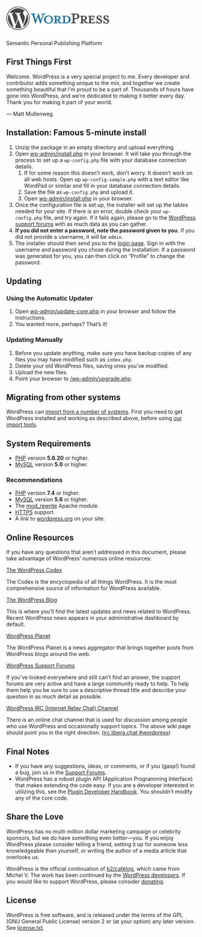 [![WordPress](wp-admin/images/wordpress-logo.png)](https://wordpress.org/)
==========================================================================

Semantic Personal Publishing Platform

First Things First
------------------

Welcome. WordPress is a very special project to me. Every developer and contributor adds something unique to the mix, and together we create something beautiful that I’m proud to be a part of. Thousands of hours have gone into WordPress, and we’re dedicated to making it better every day. Thank you for making it part of your world.

— Matt Mullenweg

Installation: Famous 5-minute install
-------------------------------------

1.  Unzip the package in an empty directory and upload everything.
2.  Open [wp-admin/install.php](wp-admin/install.php) in your browser. It will take you through the process to set up a `wp-config.php` file with your database connection details.
    1.  If for some reason this doesn’t work, don’t worry. It doesn’t work on all web hosts. Open up `wp-config-sample.php` with a text editor like WordPad or similar and fill in your database connection details.
    2.  Save the file as `wp-config.php` and upload it.
    3.  Open [wp-admin/install.php](wp-admin/install.php) in your browser.
3.  Once the configuration file is set up, the installer will set up the tables needed for your site. If there is an error, double check your `wp-config.php` file, and try again. If it fails again, please go to the [WordPress support forums](https://wordpress.org/support/forums/) with as much data as you can gather.
4.  **If you did not enter a password, note the password given to you.** If you did not provide a username, it will be `admin`.
5.  The installer should then send you to the [login page](wp-login.php). Sign in with the username and password you chose during the installation. If a password was generated for you, you can then click on “Profile” to change the password.

Updating
--------

### Using the Automatic Updater

1.  Open [wp-admin/update-core.php](wp-admin/update-core.php) in your browser and follow the instructions.
2.  You wanted more, perhaps? That’s it!

### Updating Manually

1.  Before you update anything, make sure you have backup copies of any files you may have modified such as `index.php`.
2.  Delete your old WordPress files, saving ones you’ve modified.
3.  Upload the new files.
4.  Point your browser to [/wp-admin/upgrade.php](wp-admin/upgrade.php).

Migrating from other systems
----------------------------

WordPress can [import from a number of systems](https://wordpress.org/support/article/importing-content/). First you need to get WordPress installed and working as described above, before using [our import tools](wp-admin/import.php).

System Requirements
-------------------

*   [PHP](https://secure.php.net/) version **5.6.20** or higher.
*   [MySQL](https://www.mysql.com/) version **5.0** or higher.

### Recommendations

*   [PHP](https://secure.php.net/) version **7.4** or higher.
*   [MySQL](https://www.mysql.com/) version **5.6** or higher.
*   The [mod\_rewrite](https://httpd.apache.org/docs/2.2/mod/mod_rewrite.html) Apache module.
*   [HTTPS](https://wordpress.org/news/2016/12/moving-toward-ssl/) support.
*   A link to [wordpress.org](https://wordpress.org/) on your site.

Online Resources
----------------

If you have any questions that aren’t addressed in this document, please take advantage of WordPress’ numerous online resources:

[The WordPress Codex](https://codex.wordpress.org/)

The Codex is the encyclopedia of all things WordPress. It is the most comprehensive source of information for WordPress available.

[The WordPress Blog](https://wordpress.org/news/)

This is where you’ll find the latest updates and news related to WordPress. Recent WordPress news appears in your administrative dashboard by default.

[WordPress Planet](https://planet.wordpress.org/)

The WordPress Planet is a news aggregator that brings together posts from WordPress blogs around the web.

[WordPress Support Forums](https://wordpress.org/support/forums/)

If you’ve looked everywhere and still can’t find an answer, the support forums are very active and have a large community ready to help. To help them help you be sure to use a descriptive thread title and describe your question in as much detail as possible.

[WordPress IRC (Internet Relay Chat) Channel](https://make.wordpress.org/support/handbook/appendix/other-support-locations/introduction-to-irc/)

There is an online chat channel that is used for discussion among people who use WordPress and occasionally support topics. The above wiki page should point you in the right direction. ([irc.libera.chat #wordpress](https://web.libera.chat/#wordpress))

Final Notes
-----------

*   If you have any suggestions, ideas, or comments, or if you (gasp!) found a bug, join us in the [Support Forums](https://wordpress.org/support/forums/).
*   WordPress has a robust plugin API (Application Programming Interface) that makes extending the code easy. If you are a developer interested in utilizing this, see the [Plugin Developer Handbook](https://developer.wordpress.org/plugins/). You shouldn’t modify any of the core code.

Share the Love
--------------

WordPress has no multi-million dollar marketing campaign or celebrity sponsors, but we do have something even better—you. If you enjoy WordPress please consider telling a friend, setting it up for someone less knowledgeable than yourself, or writing the author of a media article that overlooks us.

WordPress is the official continuation of [b2/cafélog](http://cafelog.com/), which came from Michel V. The work has been continued by the [WordPress developers](https://wordpress.org/about/). If you would like to support WordPress, please consider [donating](https://wordpress.org/donate/).

License
-------

WordPress is free software, and is released under the terms of the GPL (GNU General Public License) version 2 or (at your option) any later version. See [license.txt](LICENSE).
